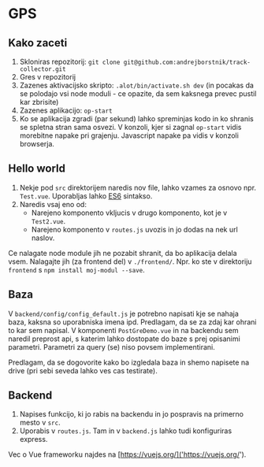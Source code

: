 # GPS

## Kako zaceti

1. Skloniras repozitorij: ```git clone git@github.com:andrejborstnik/track-collector.git```
2. Gres v repozitorij
3. Zazenes aktivacijsko skripto: ```.alot/bin/activate.sh dev``` (in pocakas da se polodajo vsi node moduli - ce opazite, da sem kaksnega prevec pustil kar zbrisite)
4. Zazenes aplikacijo: ```op-start```
5. Ko se aplikacija zgradi (par sekund) lahko spreminjas kodo in ko shranis se spletna stran sama osvezi. V konzoli, kjer si zagnal ```op-start``` vidis morebitne napake pri grajenju. Javascript napake pa vidis v konzoli browserja.

## Hello world

1. Nekje pod ```src``` direktorijem naredis nov file, lahko vzames za osnovo npr. ```Test.vue```. Uporabljas lahko [ES6](http://es6-features.org/) sintakso.
2. Naredis vsaj eno od:
   * Narejeno komponento vkljucis v drugo komponento, kot je v ```Test2.vue```.
   * Narejeno komponento v ```routes.js``` uvozis in jo dodas na nek url naslov.


Ce nalagate node module jih ne pozabit shranit, da bo aplikacija delala vsem. Nalagajte jih (za frontend del) v ```./frontend/```. Npr. ko ste v direktoriju ```frontend``` s ```npm install moj-modul --save```.

## Baza

V ```backend/config/config_default.js``` je potrebno napisati kje se nahaja baza, kaksna so uporabniska imena ipd. Predlagam, da se za zdaj kar ohrani to kar sem napisal. V komponenti ```PostGreDemo.vue``` in na backendu sem naredil preprost api, s katerim lahko dostopate do baze s prej opisanimi parametri. Parametri za query (se) niso povsem implementirani.

Predlagam, da se dogovorite kako bo izgledala baza in shemo napisete na drive (pri sebi seveda lahko ves cas testirate).

## Backend 

1. Napises funkcijo, ki jo rabis na backendu in jo pospravis na primerno mesto v ```src```.
2. Uporabis v ```routes.js```. Tam in v ```backend.js``` lahko tudi konfiguriras express.

Vec o Vue frameworku najdes na [https://vuejs.org/]('https://vuejs.org/').
